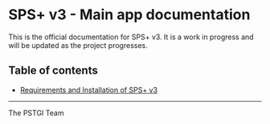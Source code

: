 # SPS+ v3 - Main app documentation

This is the official documentation for SPS+ v3. It is a work in progress and will be updated as
the project progresses.

## Table of contents

- [Requirements and Installation of SPS+ v3](./Installation/requirements-and-installation.md)

---
The PSTGI Team